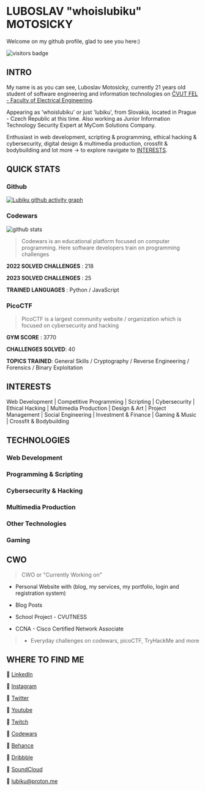 
# LUBOSLAV "whoislubiku" MOTOSICKY

Welcome on my github profile, glad to see you here:) 

![visitors badge](https://visitor-badge.glitch.me/badge?page_id=https://github.com/lubiku35)  


## INTRO

My name is as you can see, Luboslav Motosicky, currently 21 years old student of software engineering and information technologies on [ČVUT FEL - Faculty of Electrical Engineering](https://sit.fel.cvut.cz/).

Appearing as 'whoislubiku' or just 'lubiku', from Slovakia, located in Prague - Czech Republic at this time.
Also working as Junior Information Technology Security Expert at MyCom Solutions Company.

Enthusiast in web development, scripting & programming, ethical hacking & cybersecurity, digital design & multimedia production, crossfit & bodybuilding and lot more -> to explore navigate to [INTERESTS](#interests).

## QUICK STATS

### Github 

[![Lubiku github activity graph](https://github-readme-activity-graph.cyclic.app/graph?username=lubiku35&custom_title=Github%20Activity%20Graph&theme=react-dark)](https://github.com/lubiku35/github-readme-activity-graph)

### Codewars 

![github stats](https://www.codewars.com/users/whoislubiku/badges/large)

> Codewars is an educational platform focused on computer programming. Here software developers train on programming challenges

**2022 SOLVED CHALLENGES** : 218

**2023 SOLVED CHALLENGES** : 25

**TRAINED LANGUAGES** : Python / JavaScript


### PicoCTF

> PicoCTF is a largest community website / organization which is focused on cybersecurity and hacking

**GYM SCORE** : 3770

**CHALLENGES SOLVED**: 40

**TOPICS TRAINED**: General Skills / Cryptography / Reverse Engineering / Forensics / Binary Exploitation

## INTERESTS

Web Development | Competitive Programming | Scripting | Cybersecurity | Ethical Hacking | Multimedia Production | Design & Art | Project Management | Social Engineering | Investment & Finance | Gaming & Music |  Crossfit & Bodybuilding 


## TECHNOLOGIES

### Web Development

### Programming & Scripting

### Cybersecurity & Hacking

### Multimedia Production

### Other Technologies

### Gaming


## CWO

> CWO or "Currently Working on"

- Personal Website with (blog, my services, my portfolio, login and registration system)

- Blog Posts

- School Project - CVUTNESS

- CCNA - Cisco Certified Network Associate

>  - Everyday challenges on codewars, picoCTF, TryHackMe and more

## WHERE TO FIND ME

📎 [LinkedIn](https://www.linkedin.com/in/whoislubiku/)

📎 [Instagram](https://www.instagram.com/lubiku35/)

📎 [Twitter](https://twitter.com/whoislubiku)

📎 [Youtube](https://www.youtube.com/channel/UCiwUj6DcYCPGhAi3sv2uTlQ)

📎 [Twitch](https://www.twitch.tv/whoislubiku)

📎 [Codewars](https://www.codewars.com/users/whoislubiku)

📎 [Behance](https://www.behance.net/bylubiku)

📎 [Dribbble](https://dribbble.com/lubiku)

📎 [SoundCloud](https://soundcloud.com/lubo-moto-ick)

📎 lubiku@proton.me
